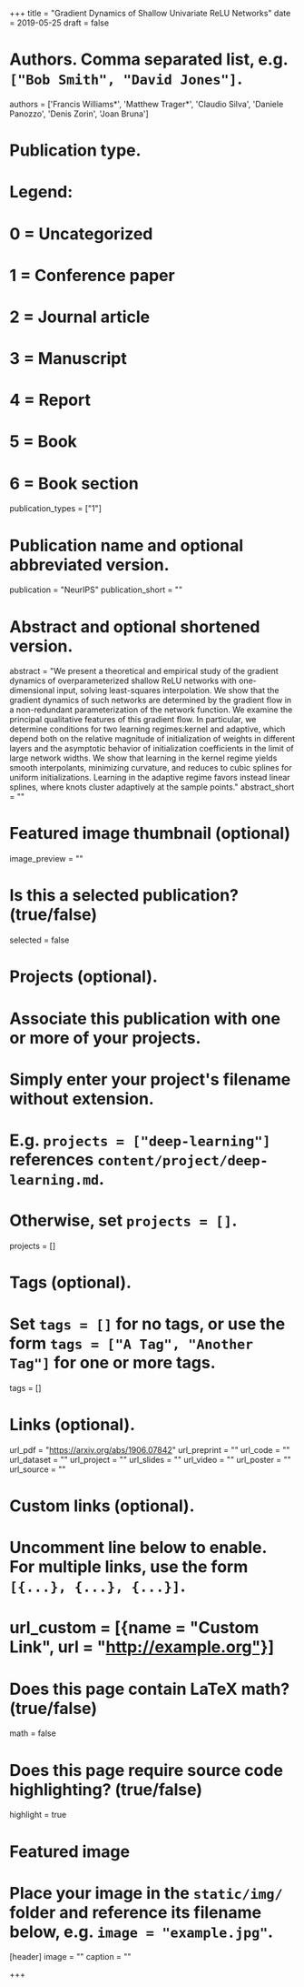 +++
title = "Gradient Dynamics of Shallow Univariate ReLU Networks"
date = 2019-05-25
draft = false

# Authors. Comma separated list, e.g. `["Bob Smith", "David Jones"]`.
authors = ['Francis Williams\*', 'Matthew Trager\*', 'Claudio Silva', 'Daniele Panozzo', 'Denis Zorin', 'Joan Bruna']

# Publication type.
# Legend:
# 0 = Uncategorized
# 1 = Conference paper
# 2 = Journal article
# 3 = Manuscript
# 4 = Report
# 5 = Book
# 6 = Book section
publication_types = ["1"]

# Publication name and optional abbreviated version.
publication = "NeurIPS"
publication_short = ""

# Abstract and optional shortened version.
abstract = "We present a theoretical and empirical study of the gradient dynamics of overparameterized shallow ReLU networks with one-dimensional input, solving least-squares interpolation. We show that the gradient dynamics of such networks are determined by the gradient flow in a non-redundant parameterization of the network function. We examine the principal qualitative features of this gradient flow. In particular, we determine conditions for two learning regimes:kernel and adaptive, which depend both on the relative magnitude of initialization of weights in different layers and the asymptotic behavior of initialization coefficients in the limit of large network widths. We show that learning in the kernel regime yields smooth interpolants, minimizing curvature, and reduces to cubic splines for uniform initializations. Learning in the adaptive regime favors instead linear splines, where knots cluster adaptively at the sample points."
abstract_short = ""

# Featured image thumbnail (optional)
image_preview = ""

# Is this a selected publication? (true/false)
selected = false

# Projects (optional).
#   Associate this publication with one or more of your projects.
#   Simply enter your project's filename without extension.
#   E.g. `projects = ["deep-learning"]` references `content/project/deep-learning.md`.
#   Otherwise, set `projects = []`.
projects = []

# Tags (optional).
#   Set `tags = []` for no tags, or use the form `tags = ["A Tag", "Another Tag"]` for one or more tags.
tags = []

# Links (optional).
url_pdf = "https://arxiv.org/abs/1906.07842"
url_preprint = ""
url_code = ""
url_dataset = ""
url_project = ""
url_slides = ""
url_video = ""
url_poster = ""
url_source = ""

# Custom links (optional).
#   Uncomment line below to enable. For multiple links, use the form `[{...}, {...}, {...}]`.
# url_custom = [{name = "Custom Link", url = "http://example.org"}]

# Does this page contain LaTeX math? (true/false)
math = false

# Does this page require source code highlighting? (true/false)
highlight = true

# Featured image
# Place your image in the `static/img/` folder and reference its filename below, e.g. `image = "example.jpg"`.
[header]
image = ""
caption = ""

+++

